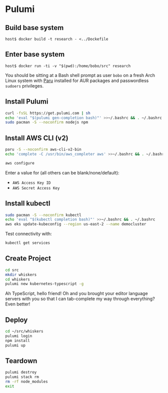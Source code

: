 # Pulumi

## Build base system

```console
host$ docker build -t research - <../Dockefile
```

## Enter base system

```console
host$ docker run -ti -v "$(pwd):/home/bobo/src" research
```

You should be sitting at a Bash shell prompt as user `bobo` on a fresh Arch
Linux system with [Paru](https://github.com/morganamilo/paru) installed for AUR
packages and passwordless `sudoers` privileges.

## Install Pulumi

```sh
curl -fsSL https://get.pulumi.com | sh
echo 'eval "$(pulumi gen-completion bash)"' >>~/.bashrc && . ~/.bashrc
sudo pacman -S --noconfirm nodejs npm
```

## Install AWS CLI (v2)

```sh
paru -S --noconfirm aws-cli-v2-bin
echo 'complete -C /usr/bin/aws_completer aws' >>~/.bashrc && . ~/.bashrc
```

```sh
aws configure
```

Enter a value for (all others can be blank/none/default):

- `AWS Access Key ID`
- `AWS Secret Access Key`

## Install kubectl

```sh
sudo pacman -S --noconfirm kubectl
echo 'eval "$(kubectl completion bash)"' >>~/.bashrc && . ~/.bashrc
aws eks update-kubeconfig --region us-east-2 --name democluster
```

Test connectivity with:

```sh
kubectl get services
```

## Create Project

```sh
cd src
mkdir whiskers
cd whiskers
pulumi new kubernetes-typescript -g
```

Ah TypeScript, hello friend! Oh and you brought your editor language servers
with you so that I can tab-complete my way through everything? Even better!

## Deploy

```sh
cd ~/src/whiskers
pulumi login
npm install
pulumi up
```

## Teardown

```sh
pulumi destroy
pulumi stack rm
rm -rf node_modules
exit
```
